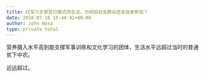 ```yaml
---
title: 红军几乎是苦行僧式的生活，为何旧社会群众还会自发参加？
date: 2020-07-16 15:44:42+00:00
author: John Hexa
type: private total
---
```

营养摄入水平高到能支撑军事训练和文化学习的团体，生活水平远超过当时的普通贫下中农。

远远超过。


